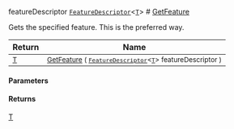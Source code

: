  featureDescriptor  [`FeatureDescriptor`](./../FeatureDescriptor-1.md)\<[`T`](./Signature-100663439.md)>    # [GetFeature](./Signature-100663439.md)

Gets the specified feature. This is the preferred way.

| Return | Name | 
| --- | --- | 
| <sub>[T](./Signature-100663439.md)</sub>| <sub>[GetFeature](./Signature-100663439.md) ( [`FeatureDescriptor`](./../FeatureDescriptor-1.md)\<[`T`](./Signature-100663439.md)> featureDescriptor )</sub>| <br>


#### Parameters

#### Returns
[T](./Signature-100663439.md)